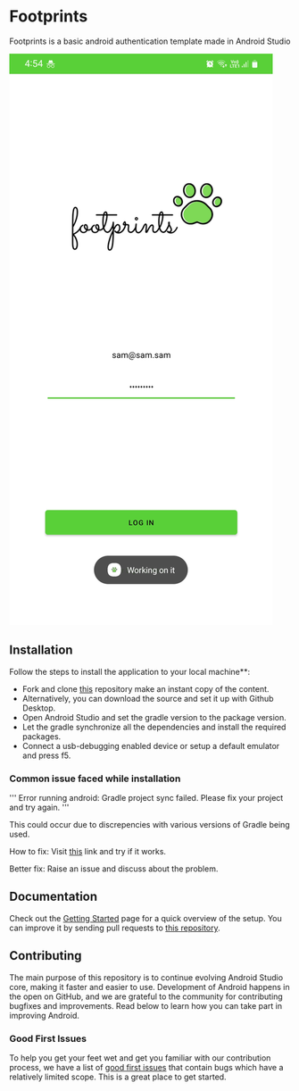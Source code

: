 # Footprints 
Footprints is a basic android authentication template made in Android Studio

![image](https://raw.githubusercontent.com/thatsameguyokay/images/main/footprints.jpg)

## Installation
Follow the steps to install the application to your local machine**:

* Fork and clone [this](https://github.com/sambhavsaxena/ikigai) repository make an instant copy of the content.
* Alternatively, you can download the source and set it up with Github Desktop.
* Open Android Studio and set the gradle version to the package version.
* Let the gradle synchronize all the dependencies and install the required packages.
* Connect a usb-debugging enabled device or setup a default emulator and press f5.

### Common issue faced while installation
'''
Error running android: Gradle project sync failed. Please fix your project and try again.
'''

This could occur due to discrepencies with various versions of Gradle being used.

How to fix: Visit [this](https://stackoverflow.com/questions/29808199/error-running-android-gradle-project-sync-failed-please-fix-your-project-and-t) link and try if it works.

Better fix: Raise an issue and discuss about the problem.

## Documentation

Check out the [Getting Started](https://developer.android.com/docs) page for a quick overview of the setup.
You can improve it by sending pull requests to [this repository](https://github.com/sambhavsaxena/footprints).

## Contributing
The main purpose of this repository is to continue evolving Android Studio core, making it faster and easier to use. Development of Android happens in the open on GitHub, and we are grateful to the community for contributing bugfixes and improvements. Read below to learn how you can take part in improving Android.

### Good First Issues
To help you get your feet wet and get you familiar with our contribution process, we have a list of [good first issues](https://github.com/sambhavsaxena/footprints/labels/good%20first%20issue) that contain bugs which have a relatively limited scope. This is a great place to get started.

